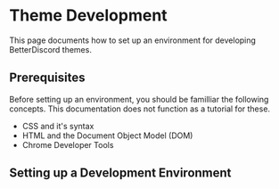 # Theme Development
This page documents how to set up an environment for developing BetterDiscord themes.

## Prerequisites
Before setting up an environment, you should be familliar the following concepts. This documentation does not function as a tutorial for these.
* CSS and it's syntax
* HTML and the Document Object Model (DOM)
* Chrome Developer Tools

## Setting up a Development Environment
